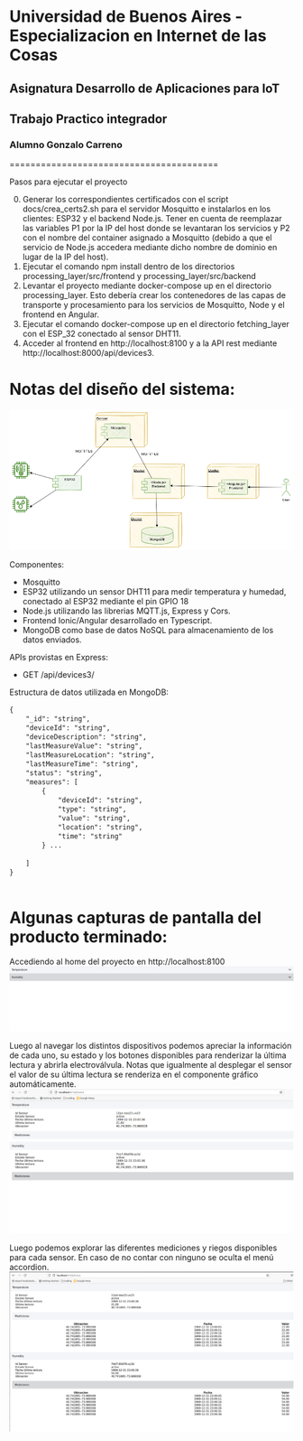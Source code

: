 # Universidad de Buenos Aires - Especializacion en Internet de las Cosas
## Asignatura Desarrollo de Aplicaciones para IoT
## Trabajo Practico integrador
### Alumno Gonzalo Carreno
========================================


Pasos para ejecutar el proyecto

0) Generar los correspondientes certificados con el script docs/crea_certs2.sh para el servidor Mosquitto e instalarlos en los clientes: ESP32 y el backend Node.js. Tener en cuenta de reemplazar las variables P1 por la IP del host donde se levantaran los servicios y P2 con el nombre del container asignado a Mosquitto (debido a que el servicio de Node.js accedera mediante dicho nombre de dominio en lugar de la IP del host).
1) Ejecutar el comando npm install dentro de los directorios processing_layer/src/frontend y processing_layer/src/backend 
2) Levantar el proyecto mediante docker-compose up en el directorio processing_layer. Esto debería crear los contenedores de las capas de transporte y procesamiento para los servicios de Mosquitto, Node y el frontend en Angular.
3) Ejecutar el comando docker-compose up en el directorio fetching_layer con el ESP_32 conectado al sensor DHT11.
4) Acceder al frontend en http://localhost:8100 y a la API rest mediante http://localhost:8000/api/devices3.


Notas del diseño del sistema:
=========================================

![alt text](./docs/Architecture.drawio.png)

Componentes:
- Mosquitto
- ESP32 utilizando un sensor DHT11 para medir temperatura y humedad, conectado al ESP32 mediante el pin GPIO 18
- Node.js utilizando las librerias MQTT.js, Express y Cors.
- Frontend Ionic/Angular desarrollado en Typescript.
- MongoDB como base de datos NoSQL para almacenamiento de los datos enviados. 


APIs provistas en Express:
- GET /api/devices3/

Estructura de datos utilizada en MongoDB:
```
{
    "_id": "string",
    "deviceId": "string",
    "deviceDescription": "string",
    "lastMeasureValue": "string",
    "lastMeasureLocation": "string",
    "lastMeasureTime": "string",
    "status": "string",
    "measures": [
        {
            "deviceId": "string",
            "type": "string",
            "value": "string",
            "location": "string",
            "time": "string"
        } ...
      
    ]
}


```

Algunas capturas de pantalla del producto terminado:
===================================================

Accediendo al home del proyecto en http://localhost:8100
![alt text](./docs/Screenshot1.png)

Luego al navegar los distintos dispositivos podemos apreciar la información de cada uno, su estado y los botones disponibles para renderizar la última lectura y abrirla electroválvula. Notas que igualmente al desplegar el sensor el valor de su última lectura se renderiza en el componente gráfico automáticamente.
![alt text](./docs/Screenshot2.png)

Luego podemos explorar las diferentes mediciones y riegos disponibles para cada sensor. En caso de no contar con ninguno se oculta el menú accordion.
![alt text](./docs/Screenshot3.png)

